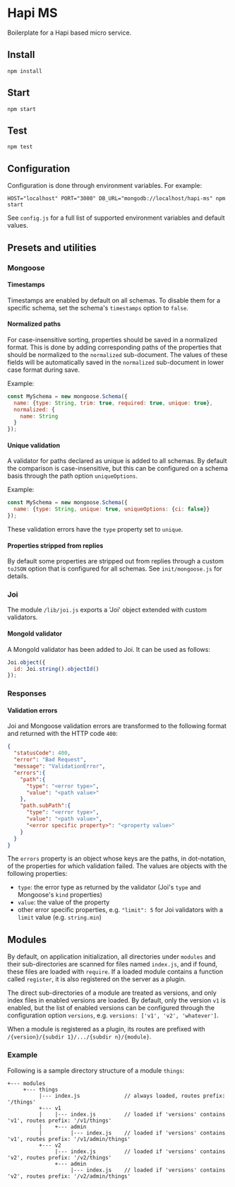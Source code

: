 # Hapi MS

Boilerplate for a Hapi based micro service.

## Install

```shell
npm install
```

## Start

```shell
npm start
```

## Test

```shell
npm test
```

## Configuration

Configuration is done through environment variables. For example:

```shell
HOST="localhost" PORT="3000" DB_URL="mongodb://localhost/hapi-ms" npm start
```

See `config.js` for a full list of supported environment variables and default values.

## Presets and utilities

### Mongoose

#### Timestamps

Timestamps are enabled by default on all schemas. To disable them for a specific schema, set the schema's `timestamps`
option to `false`.

#### Normalized paths

For case-insensitive sorting, properties should be saved in a normalized format. This is done by adding corresponding
paths of the properties that should be normalized to the `normalized` sub-document. The values of these fields will be
automatically saved in the `normalized` sub-document in lower case format during save.

Example:

```js
const MySchema = new mongoose.Schema({
  name: {type: String, trim: true, required: true, unique: true},
  normalized: {
    name: String
  }
});
```

#### Unique validation

A validator for paths declared as unique is added to all schemas. By default the comparison is case-insensitive, but
this can be configured on a schema basis through the path option `uniqueOptions`.

Example:

```js
const MySchema = new mongoose.Schema({
  name: {type: String, unique: true, uniqueOptions: {ci: false}}
});
```

These validation errors have the `type` property set to `unique`.

#### Properties stripped from replies

By default some properties are stripped out from replies through a custom `toJSON` option that is configured for all
schemas. See `init/mongoose.js` for details.

### Joi

The module `/lib/joi.js` exports a 'Joi' object extended with custom validators.

#### MongoId validator

A MongoId validator has been added to Joi. It can be used as follows:

```js
Joi.object({
  id: Joi.string().objectId()
});
```

### Responses

#### Validation errors

Joi and Mongoose validation errors are transformed to the following format and returned with the HTTP code `400`:

```json
{
  "statusCode": 400,
  "error": "Bad Request",
  "message": "ValidationError",
  "errors":{
    "path":{
      "type": "<error type>",
      "value": "<path value>"
    },
    "path.subPath":{
      "type": "<error type>",
      "value": "<path value>",
      "<error specific property>": "<property value>"
    }
  }
}
```

The `errors` property is an object whose keys are the paths, in dot-notation, of the properties for which validation
failed. The values are objects with the following properties:

* `type`: the error type as returned by the validator (Joi's `type` and Mongoose's `kind` properties)
* `value`: the value of the property
* other error specific properties, e.g. `"limit": 5` for Joi validators with a `limit` value (e.g. `string.min`)

## Modules

By default, on application initialization, all directories under `modules` and their sub-directories are scanned for
files named `index.js`, and if found, these files are loaded with `require`. If a loaded module contains a function
called `register`, it is also registered on the server as a plugin.

The direct sub-directories of a module are treated as versions, and only index files in enabled versions are loaded.
By default, only the version `v1` is enabled, but the list of enabled versions can be configured through the
configuration option `versions`, e.g. `versions: ['v1', 'v2', 'whatever']`.

When a module is registered as a plugin, its routes are prefixed with `/{version}/{subdir 1}/.../{subdir n}/{module}`.

### Example

Following is a sample directory structure of a module `things`:

```
+--- modules
     +--- things
          |--- index.js              // always loaded, routes prefix: '/things'
          +--- v1
          |    |--- index.js         // loaded if 'versions' contains 'v1', routes prefix: '/v1/things'
          |    +--- admin
          |         |--- index.js    // loaded if 'versions' contains 'v1', routes prefix: '/v1/admin/things'
          +--- v2
               |--- index.js         // loaded if 'versions' contains 'v2', routes prefix: '/v2/things'
               +--- admin
                    |--- index.js    // loaded if 'versions' contains 'v2', routes prefix: '/v2/admin/things'
```
